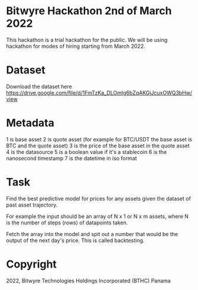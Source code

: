 # Bitwyre Hackathon 2nd of March 2022

This hackathon is a trial hackathon for the public. We will be using hackathon for modes of hiring starting from March 2022.

# Dataset

Download the dataset here https://drive.google.com/file/d/1FmTzKa_DLOmIg6bZqAKGjJcuxOWQ3bHw/view

# Metadata

1 is base asset
2 is quote asset (for example for BTC/USDT the base asset is BTC and the quote asset)
3 is the price of the base asset in the quote asset
4 is the datasource
5 is a boolean value if it's a stablecoin
6 is the nanosecond timestamp
7 is the datetime in iso format

# Task

Find the best predictive model for prices for any assets given the dataset of past asset trajectory.

For example the input should be an array of N x 1 or N x m assets, where N is the number of steps (rows) of datapoints taken.

Fetch the array into the model and spit out a number that would be the output of the next day's price. This is called backtesting.

# Copyright

2022, Bitwyre Technologies Holdings Incorporated (BTHC) Panama
